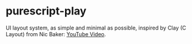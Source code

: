 # purescript-play

UI layout system, as simple and minimal as possible, inspired by Clay (C Layout) from Nic Baker: [YouTube Video](https://www.youtube.com/watch?v=by9lQvpvMIc).

